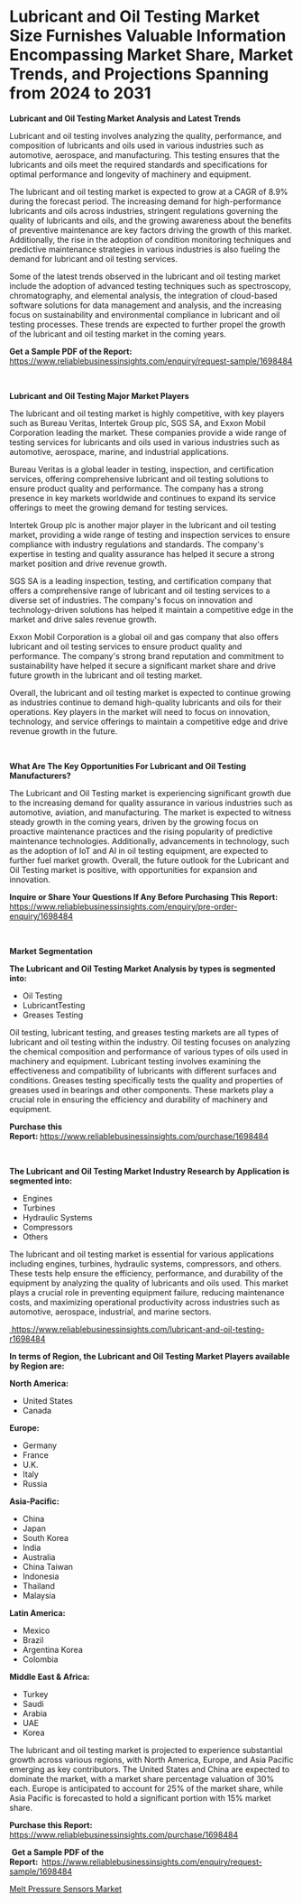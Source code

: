 <p><h1>Lubricant and Oil Testing Market Size Furnishes Valuable Information Encompassing Market Share, Market Trends, and Projections Spanning from 2024 to 2031</h1></p><p><strong>Lubricant and Oil Testing Market Analysis and Latest Trends</strong></p>
<p><p>Lubricant and oil testing involves analyzing the quality, performance, and composition of lubricants and oils used in various industries such as automotive, aerospace, and manufacturing. This testing ensures that the lubricants and oils meet the required standards and specifications for optimal performance and longevity of machinery and equipment.</p><p>The lubricant and oil testing market is expected to grow at a CAGR of 8.9% during the forecast period. The increasing demand for high-performance lubricants and oils across industries, stringent regulations governing the quality of lubricants and oils, and the growing awareness about the benefits of preventive maintenance are key factors driving the growth of this market. Additionally, the rise in the adoption of condition monitoring techniques and predictive maintenance strategies in various industries is also fueling the demand for lubricant and oil testing services.</p><p>Some of the latest trends observed in the lubricant and oil testing market include the adoption of advanced testing techniques such as spectroscopy, chromatography, and elemental analysis, the integration of cloud-based software solutions for data management and analysis, and the increasing focus on sustainability and environmental compliance in lubricant and oil testing processes. These trends are expected to further propel the growth of the lubricant and oil testing market in the coming years.</p></p>
<p><strong>Get a Sample PDF of the Report:&nbsp;</strong> <a href="https://www.reliablebusinessinsights.com/enquiry/request-sample/1698484">https://www.reliablebusinessinsights.com/enquiry/request-sample/1698484</a></p>
<p>&nbsp;</p>
<p><strong>Lubricant and Oil Testing Major Market Players</strong></p>
<p><p>The lubricant and oil testing market is highly competitive, with key players such as Bureau Veritas, Intertek Group plc, SGS SA, and Exxon Mobil Corporation leading the market. These companies provide a wide range of testing services for lubricants and oils used in various industries such as automotive, aerospace, marine, and industrial applications.</p><p>Bureau Veritas is a global leader in testing, inspection, and certification services, offering comprehensive lubricant and oil testing solutions to ensure product quality and performance. The company has a strong presence in key markets worldwide and continues to expand its service offerings to meet the growing demand for testing services.</p><p>Intertek Group plc is another major player in the lubricant and oil testing market, providing a wide range of testing and inspection services to ensure compliance with industry regulations and standards. The company's expertise in testing and quality assurance has helped it secure a strong market position and drive revenue growth.</p><p>SGS SA is a leading inspection, testing, and certification company that offers a comprehensive range of lubricant and oil testing services to a diverse set of industries. The company's focus on innovation and technology-driven solutions has helped it maintain a competitive edge in the market and drive sales revenue growth.</p><p>Exxon Mobil Corporation is a global oil and gas company that also offers lubricant and oil testing services to ensure product quality and performance. The company's strong brand reputation and commitment to sustainability have helped it secure a significant market share and drive future growth in the lubricant and oil testing market.</p><p>Overall, the lubricant and oil testing market is expected to continue growing as industries continue to demand high-quality lubricants and oils for their operations. Key players in the market will need to focus on innovation, technology, and service offerings to maintain a competitive edge and drive revenue growth in the future.</p></p>
<p>&nbsp;</p>
<p><strong>What Are The Key Opportunities For Lubricant and Oil Testing Manufacturers?</strong></p>
<p><p>The Lubricant and Oil Testing market is experiencing significant growth due to the increasing demand for quality assurance in various industries such as automotive, aviation, and manufacturing. The market is expected to witness steady growth in the coming years, driven by the growing focus on proactive maintenance practices and the rising popularity of predictive maintenance technologies. Additionally, advancements in technology, such as the adoption of IoT and AI in oil testing equipment, are expected to further fuel market growth. Overall, the future outlook for the Lubricant and Oil Testing market is positive, with opportunities for expansion and innovation.</p></p>
<p><strong>Inquire or Share Your Questions If Any Before Purchasing This Report:</strong> <a href="https://www.reliablebusinessinsights.com/enquiry/pre-order-enquiry/1698484">https://www.reliablebusinessinsights.com/enquiry/pre-order-enquiry/1698484</a></p>
<p>&nbsp;</p>
<p><strong>Market Segmentation</strong></p>
<p><strong>The Lubricant and Oil Testing Market Analysis by types is segmented into:</strong></p>
<p><ul><li>Oil Testing</li><li>LubricantTesting</li><li>Greases Testing</li></ul></p>
<p><p>Oil testing, lubricant testing, and greases testing markets are all types of lubricant and oil testing within the industry. Oil testing focuses on analyzing the chemical composition and performance of various types of oils used in machinery and equipment. Lubricant testing involves examining the effectiveness and compatibility of lubricants with different surfaces and conditions. Greases testing specifically tests the quality and properties of greases used in bearings and other components. These markets play a crucial role in ensuring the efficiency and durability of machinery and equipment.</p></p>
<p><strong>Purchase this Report:&nbsp;</strong><a href="https://www.reliablebusinessinsights.com/purchase/1698484">https://www.reliablebusinessinsights.com/purchase/1698484</a></p>
<p>&nbsp;</p>
<p><strong>The Lubricant and Oil Testing Market Industry Research by Application is segmented into:</strong></p>
<p><ul><li>Engines</li><li>Turbines</li><li>Hydraulic Systems</li><li>Compressors</li><li>Others</li></ul></p>
<p><p>The lubricant and oil testing market is essential for various applications including engines, turbines, hydraulic systems, compressors, and others. These tests help ensure the efficiency, performance, and durability of the equipment by analyzing the quality of lubricants and oils used. This market plays a crucial role in preventing equipment failure, reducing maintenance costs, and maximizing operational productivity across industries such as automotive, aerospace, industrial, and marine sectors.</p></p>
<p><a href="https://www.reliablebusinessinsights.com/lubricant-and-oil-testing-r1698484">&nbsp;https://www.reliablebusinessinsights.com/lubricant-and-oil-testing-r1698484</a></p>
<p><strong>In terms of Region, the Lubricant and Oil Testing Market Players available by Region are:</strong></p>
<p>
    <p> <strong> North America: </strong>
        <ul>
            <li>United States</li>
            <li>Canada</li>
        </ul>
        </p> 
    <p> <strong> Europe: </strong>
        <ul>
            <li>Germany</li>
            <li>France</li>
            <li>U.K.</li>
            <li>Italy</li>
            <li>Russia</li>
        </ul>
        </p> 
    <p> <strong> Asia-Pacific: </strong>
        <ul>
            <li>China</li>
            <li>Japan</li>
            <li>South Korea</li>
            <li>India</li>
            <li>Australia</li>
            <li>China Taiwan</li>
            <li>Indonesia</li>
            <li>Thailand</li>
            <li>Malaysia</li>
        </ul>
        </p> 
    <p> <strong> Latin America: </strong>
        <ul>
            <li>Mexico</li>
            <li>Brazil</li>
            <li>Argentina Korea</li>
            <li>Colombia</li>
        </ul>
        </p> 
    <p> <strong> Middle East & Africa: </strong>
        <ul>
            <li>Turkey</li>
            <li>Saudi</li>
            <li>Arabia</li>
            <li>UAE</li>
            <li>Korea</li>
        </ul>
    </p>
    </p>
<p><p>The lubricant and oil testing market is projected to experience substantial growth across various regions, with North America, Europe, and Asia Pacific emerging as key contributors. The United States and China are expected to dominate the market, with a market share percentage valuation of 30% each. Europe is anticipated to account for 25% of the market share, while Asia Pacific is forecasted to hold a significant portion with 15% market share.</p></p>
<p><strong>Purchase this Report: </strong><a href="https://www.reliablebusinessinsights.com/purchase/1698484">https://www.reliablebusinessinsights.com/purchase/1698484</a></p>
<p>&nbsp;<strong>Get a Sample PDF of the Report:&nbsp;&nbsp;</strong><a href="https://www.reliablebusinessinsights.com/enquiry/request-sample/1698484">https://www.reliablebusinessinsights.com/enquiry/request-sample/1698484</a></p>
<p><strong></strong></p>
<p><p><a href="https://github.com/LaceyZemlak1/Market-Research-Report-List-1/blob/main/melt-pressure-sensors-market.md">Melt Pressure Sensors Market</a></p></p>